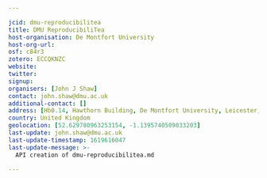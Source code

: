 ```yaml
---

jcid: dmu-reproducibilitea
title: DMU ReproducibiliTea
host-organisation: De Montfort University
host-org-url: 
osf: c84r3
zotero: ECCQKNZC
website: 
twitter: 
signup: 
organisers: [John J Shaw]
contact: john.shaw@dmu.ac.uk
additional-contact: []
address: [Hb0.14, Hawthorn Building, De Montfort University, Leicester, LE2 7GZ]
country: United Kingdom
geolocation: [52.629780963253154, -1.1395740509033203]
last-update: john.shaw@dmu.ac.uk
last-update-timestamp: 1619616047
last-update-message: >-
  API creation of dmu-reproducibilitea.md

---
```




